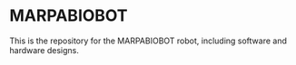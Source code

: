 # MARPABIOBOT
This is the repository for the MARPABIOBOT robot, including software and hardware designs.

